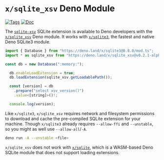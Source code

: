 <!--- Generated with the deno_generate_package.sh script, don't edit by hand! -->

# `x/sqlite_xsv` Deno Module

[![Tags](https://img.shields.io/github/release/asg017/sqlite-xsv)](https://github.com/asg017/sqlite-xsv/releases)
[![Doc](https://doc.deno.land/badge.svg)](https://doc.deno.land/https/deno.land/x/sqlite-xsv@0.2.1-alpha.11/mod.ts)

The [`sqlite-xsv`](https://github.com/asg017/sqlite-xsv) SQLite extension is available to Deno developers with the [`x/sqlite_xsv`](https://deno.land/x/sqlite_xsv) Deno module. It works with [`x/sqlite3`](https://deno.land/x/sqlite3), the fastest and native Deno SQLite3 module.

```js
import { Database } from "https://deno.land/x/sqlite3@0.8.0/mod.ts";
import * as sqlite_xsv from "https://deno.land/x/sqlite_xsv@v0.2.1-alpha.11/mod.ts";

const db = new Database(":memory:");

  db.enableLoadExtension = true;
  db.loadExtension(sqlite_xsv.getLoadablePath());

  const [version] = db
    .prepare("select xsv_version()")
    .value<[string]>()!;

  console.log(version);

```

Like `x/sqlite3`, `x/sqlite_xsv` requires network and filesystem permissions to download and cache the pre-compiled SQLite extension for your machine. Though `x/sqlite3` already requires `--allow-ffi` and `--unstable`, so you might as well use `--allow-all`/`-A`.

```bash
deno run -A --unstable <file>
```

`x/sqlite_xsv` does not work with [`x/sqlite`](https://deno.land/x/sqlite@v3.7.0), which is a WASM-based Deno SQLite module that does not support loading extensions.
